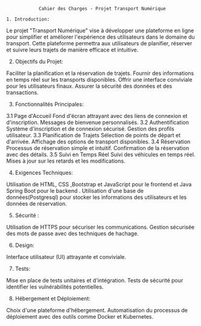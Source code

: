                Cahier des Charges - Projet Transport Numérique

    1. Introduction:

Le projet "Transport Numérique" vise à développer une plateforme en ligne pour simplifier et améliorer l'expérience des utilisateurs dans le domaine du transport. Cette plateforme permettra aux utilisateurs de planifier, réserver et suivre leurs trajets de manière efficace et intuitive.

2. Objectifs du Projet:

Faciliter la planification et la réservation de trajets.
Fournir des informations en temps réel sur les transports disponibles.
Offrir une interface conviviale pour les utilisateurs finaux.
Assurer la sécurité des données et des transactions.

3. Fonctionnalités Principales:

3.1 Page d'Accueil
Fond d'écran attrayant avec des liens de connexion et d'inscription.
Messages de bienvenue personnalisés.
3.2 Authentification
Système d'inscription et de connexion sécurisé.
Gestion des profils utilisateur.
3.3 Planification de Trajets
Sélection de points de départ et d'arrivée.
Affichage des options de transport disponibles.
3.4 Réservation
Processus de réservation simple et intuitif.
Confirmation de la réservation avec des détails.
3.5 Suivi en Temps Réel
Suivi des véhicules en temps réel.
Mises à jour sur les retards et les modifications.

4. Exigences Techniques:

Utilisation de HTML, CSS ,Bootstrap et JavaScript pour le frontend et Java Spring Boot pour le backend .
Utilisation d'une base de données(Postgresql) pour stocker les informations des utilisateurs et les données de réservation.

5. Sécurité :

Utilisation de HTTPS pour sécuriser les communications.
Gestion sécurisée des mots de passe avec des techniques de hachage.

6. Design:

Interface utilisateur (UI) attrayante et conviviale.

7. Tests:

Mise en place de tests unitaires et d'intégration.
Tests de sécurité pour identifier les vulnérabilités potentielles.

8. Hébergement et Déploiement:

Choix d'une plateforme d'hébergement.
Automatisation du processus de déploiement avec des outils comme Docker et Kubernetes.
